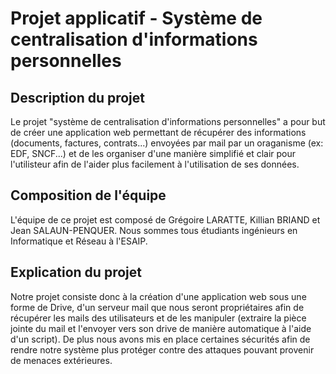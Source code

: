 # Projet applicatif - Système de centralisation d'informations personnelles
## Description du projet
Le projet "système de centralisation d'informations personnelles" a pour but de créer une application web permettant de récupérer des informations (documents, factures, contrats...) envoyées par mail par un oraganisme (ex: EDF, SNCF...) et de les organiser d'une manière simplifié et clair pour l'utilisteur afin de l'aider plus facilement à l'utilisation de ses données.

## Composition de l'équipe
L'équipe de ce projet est composé de Grégoire LARATTE, Killian BRIAND et Jean SALAUN-PENQUER. Nous sommes tous étudiants ingénieurs en Informatique et Réseau à l'ESAIP.

## Explication du projet
Notre projet consiste donc à la création d'une application web sous une forme de Drive, d'un serveur mail que nous seront propriétaires afin de récupérer les mails des utilisateurs et de les manipuler (extraire la pièce jointe du mail et l'envoyer vers son drive de manière automatique à l'aide d'un script).
De plus nous avons mis en place certaines sécurités afin de rendre notre système plus protéger contre des attaques pouvant provenir de menaces extérieures.
